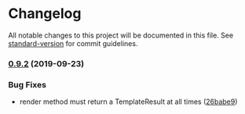 # Changelog

All notable changes to this project will be documented in this file. See [standard-version](https://github.com/conventional-changelog/standard-version) for commit guidelines.

### [0.9.2](https://github.com/hypermedia-app/lit-any-views/compare/v0.9.1...v0.9.2) (2019-09-23)


### Bug Fixes

* render method must return a TemplateResult at all times ([26babe9](https://github.com/hypermedia-app/lit-any-views/commit/26babe9))
